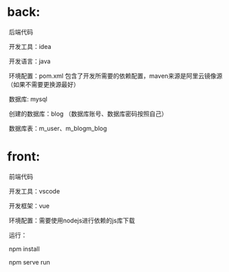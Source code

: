 # back:

​	后端代码

​	开发工具：idea

​	开发语言：java

​	环境配置：pom.xml 包含了开发所需要的依赖配置，maven来源是阿里云镜像源（如果不需要更换源最好）

​	数据库: mysql     

​             	创建的数据库：blog （数据库账号、数据库密码按照自己）

​	              数据库表：m_user、m_blogm_blog

# front:

​		前端代码

​		开发工具：vscode

​		开发框架：vue

​		环境配置：需要使用nodejs进行依赖的js库下载

​		运行：

​				npm install

​				npm serve run


